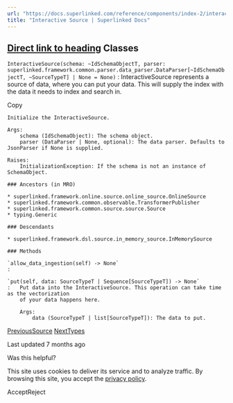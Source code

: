 ```yaml
---
url: "https://docs.superlinked.com/reference/components/index-2/interactive_source"
title: "Interactive Source | Superlinked Docs"
---
```


## [Direct link to heading](https://docs.superlinked.com/reference/components/index-2/interactive_source\#classes)    Classes

`InteractiveSource(schema: ~IdSchemaObjectT, parser: superlinked.framework.common.parser.data_parser.DataParser[~IdSchemaObjectT, ~SourceTypeT] | None = None)` : InteractiveSource represents a source of data, where you can put your data. This will supply the index with the data it needs to index and search in.

Copy

```inline-grid min-w-full grid-cols-[auto_1fr] [count-reset:line] print:whitespace-pre-wrap
Initialize the InteractiveSource.

Args:
    schema (IdSchemaObject): The schema object.
    parser (DataParser | None, optional): The data parser. Defaults to JsonParser if None is supplied.

Raises:
    InitializationException: If the schema is not an instance of SchemaObject.

### Ancestors (in MRO)

* superlinked.framework.online.source.online_source.OnlineSource
* superlinked.framework.common.observable.TransformerPublisher
* superlinked.framework.common.source.source.Source
* typing.Generic

### Descendants

* superlinked.framework.dsl.source.in_memory_source.InMemorySource

### Methods

`allow_data_ingestion(self) ‑> None`
:

`put(self, data: SourceTypeT | Sequence[SourceTypeT]) ‑> None`
:   Put data into the InteractiveSource. This operation can take time as the vectorization
    of your data happens here.

    Args:
        data (SourceTypeT | list[SourceTypeT]): The data to put.
```

[PreviousSource](https://docs.superlinked.com/reference/components/index-2) [NextTypes](https://docs.superlinked.com/reference/components/index-2/types)

Last updated 7 months ago

Was this helpful?

This site uses cookies to deliver its service and to analyze traffic. By browsing this site, you accept the [privacy policy](https://superlinked.com/policies/privacy-policy).

AcceptReject